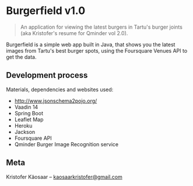# Burgerfield v1.0
> An application for viewing the latest burgers in Tartu's burger joints (aka Kristofer's resume for Qminder vol 2.0).

Burgerfield is a simple web app built in Java, that shows you the latest images from Tartu's best burger spots, using the Foursquare Venues API to get the data.


## Development process



Materials, dependencies and websites used:

* http://www.jsonschema2pojo.org/
* Vaadin 14
* Spring Boot
* Leaflet Map
* Heroku
* Jackson
* Foursquare API
* Qminder Burger Image Recognition service

## Meta

Kristofer Käosaar – kaosaarkristofer@gmail.com

